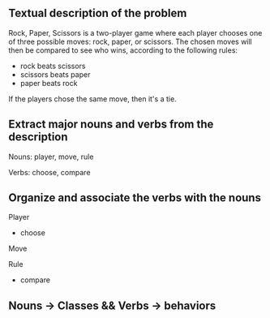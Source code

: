 ## Textual description of the problem
Rock, Paper, Scissors is a two-player game where each player chooses
one of three possible moves: rock, paper, or scissors. The chosen moves
will then be compared to see who wins, according to the following rules:

- rock beats scissors
- scissors beats paper
- paper beats rock

If the players chose the same move, then it's a tie.

## Extract major nouns and verbs from the description
Nouns: player, move, rule

Verbs: choose, compare

## Organize and associate the verbs with the nouns
Player
  - choose

Move

Rule

- compare

## Nouns -> Classes && Verbs -> behaviors
